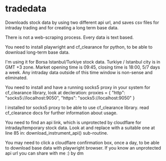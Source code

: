 # tradedata

Downloads stock data by using two different api url, and saves csv files for intraday trading and for creating a long term base data.

There is not a web-scraping process. Every data is text based.

You need to install playwright and cf_clearance for python, to be able to download long-term base data.

I'm using it for Borsa Istanbul/Turkiye stock data. Turkiye / Istanbul city is in GMT +3 zone. Market opening time is 09:45, closing time is 18:00, 5/7 days a week. Any intraday data outside of this time window is non-sense and eliminated.

You need to install and have a running socks5 proxy in your system for cf_clearance library, look at decleration:
proxies = {
    "http": "socks5://localhost:9050",
    "https": "socks5://localhost:9050"
}

I installed tor socks5 proxy to be able to use cf_clearance library. read cf_clearance docs for further information about usage.

You need to find an api link, which is unprotected by cloudflare for intraday/temporary stock data. Look at and replace with a suitable one at line 85 in: download_instrument_api() sub-routine.

You may need to click a cloudflare confirmation box, once a day, to be able to download base data with playwright browser. If you know an unprotected api url you can share with me :) by dm

